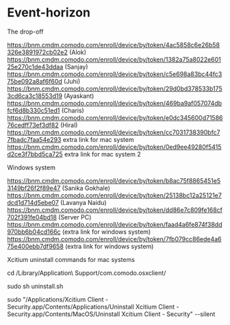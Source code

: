 # Event-horizon
The drop-off

https://bnm.cmdm.comodo.com/enroll/device/by/token/4ac5858c6e26b58326e3891972cb02e2   (Alok)
https://bnm.cmdm.comodo.com/enroll/device/by/token/1382a75a8022e60125e270c1de43ddaa   (Sanjay)
https://bnm.cmdm.comodo.com/enroll/device/by/token/c5e698a83bc44fc375be092a8af6f60d   (Juhi)
https://bnm.cmdm.comodo.com/enroll/device/by/token/29d0bd378533b1753cd6ca3c18553d19   (Ayaskant)
https://bnm.cmdm.comodo.com/enroll/device/by/token/469ba9af057074dbfcf6d8b330c51ed1   (Charis)
https://bnm.cmdm.comodo.com/enroll/device/by/token/e0dc345600d7158676cedff73ef3df82   (Hiral)
https://bnm.cmdm.comodo.com/enroll/device/by/token/cc7031738390bfc77fbadc7faa54e293   extra link for mac system 
https://bnm.cmdm.comodo.com/enroll/device/by/token/0ed9ee49280f5415d2ce3f7bbd5ca725   extra link for mac system 2


Windows system 

https://bnm.cmdm.comodo.com/enroll/device/by/token/b8ac75f8865451e53149bf26f2f89e47  (Sanika Gokhale)
https://bnm.cmdm.comodo.com/enroll/device/by/token/25138bc12a25121e7dcd1d714d5ebe07  (Lavanya Naidu)
https://bnm.cmdm.comodo.com/enroll/device/by/token/dd86e7c809fe168cf702f391fe04bd18  (Server PC)
https://bnm.cmdm.comodo.com/enroll/device/by/token/faad4a6fe874f38dd970bb6b04cd166c  (extra link for windows system)
https://bnm.cmdm.comodo.com/enroll/device/by/token/7fb079cc86ede4a675e400ebb7df9658  (extra link for windows system)

Xcitium uninstall commands for mac systems 

cd /Library/Application\ Support/com.comodo.osxclient/

sudo sh uninstall.sh

sudo "/Applications/Xcitium Client - Security.app/Contents/Applications/Uninstall Xcitium Client - Security.app/Contents/MacOS/Uninstall Xcitium Client - Security" --silent
